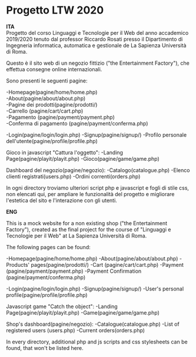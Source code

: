 # Progetto LTW 2020
<b>ITA</b> <br>
Progetto del corso Linguaggi e Tecnologie per il Web del anno accademico 2019/2020 tenuto dal professor Riccardo Rosati presso il Dipartimento di Ingegneria informatica, automatica e gestionale de La Sapienza Università di Roma.

Questo è il sito web di un negozio fittizio ("the Entertainment Factory"), che effettua consegne online internazionali.<br>

Sono presenti le seguenti pagine:<br>

-Homepage(pagine/home/home.php)<br>
-About(pagine/about/about.php)<br>
-Pagine dei prodotti(pagine/prodotti/)<br>
-Carrello (pagine/cart/cart.php)<br>
-Pagamento (pagine/payment/payment.php)<br>
-Conferma di pagamento (pagine/payment/conferma.php)<br>

-Login(pagine/login/login.php)
-Signup(pagine/signup/)
-Profilo personale dell'utente(pagine/profile/profile.php)

Gioco in javascript "Cattura l'oggetto":
    -Landing Page(pagine/playit/playit.php)
    -Gioco(pagine/game/game.php)

Dashboard del negozio(pagine/negozio):
    -Catalogo(catalogue.php)
    -Elenco clienti registrati(users.php)
    -Ordini correnti(orders.php)

In ogni directory troviamo ulteriori script php e javascript e fogli di stile css, non elencati qui, per ampliare le funzionalità del progetto e migliorare l'estetica del sito e l'interazione con gli utenti.

<b>ENG</b>

This is a mock website for a non existing shop ("the Entertainment Factory"), created as the final project for the course of "Linguaggi e Tecnologie per il Web" at La Sapienza Università di Roma.

The following pages can be found:

-Homepage(pagine/home/home.php)
-About(pagine/about/about.php)
-Products' pages(pagine/prodotti/)
-Cart (pagine/cart/cart.php)
-Payment (pagine/payment/payment.php)
-Payment Confirmation (pagine/payment/conferma.php)

-Login(pagine/login/login.php)
-Signup(pagine/signup/)
-User's personal profile(pagine/profile/profile.php)

Javascript game "Catch the object":
    -Landing Page(pagine/playit/playit.php)
    -Game(pagine/game/game.php)

Shop's dashboard(pagine/negozio):
    -Catalogue(catalogue.php)
    -List of registered users (users.php)
    -Current orders(orders.php)

In every directory, additional php and js scripts and css stylesheets can be found, that won't be listed here. 
